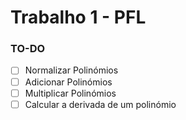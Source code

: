 # Trabalho 1 - PFL
### TO-DO
- [ ] Normalizar Polinómios
- [ ] Adicionar Polinómios
- [ ] Multiplicar Polinómios
- [ ] Calcular a derivada de um polinómio
